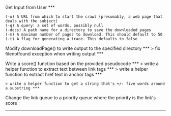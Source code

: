 
Get Input from User ***

    (-u) A URL from which to start the crawl (presumably, a web page that deals with the subject)
    (-q) A query: a set of words, possibly null
    (-docs) A path name for a directory to save the downloaded pages
    (-m) A maximum number of pages to download. This should default to 50
    (-t) A flag for generating a trace. This defaults to false


Modify downloadPage() to write output to the specified directory ***
    > fix filenotfound exception when writing output ***


Write a score() function based on the provided pseudocode ***
    > write a helper function to extract text between link tags ***
    > write a helper function to extract href text in anchor tags ***
    
    > write a helper function to get a string that's +/- five words around a substring ***
    
   

Change the link queue to a priority queue where the priority is the link's score 








-------------------------------------------------------------------------------------------------------------------







